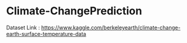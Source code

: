 # Climate-ChangePrediction
Dataset Link : https://www.kaggle.com/berkeleyearth/climate-change-earth-surface-temperature-data
